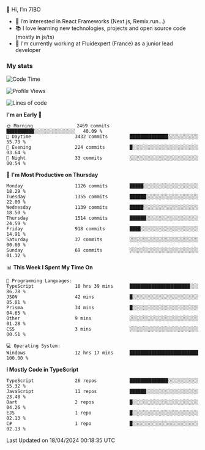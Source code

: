 👋 Hi, I’m 7IBO

- 👀 I’m interested in React Frameworks (Next.js, Remix.run...)
- 📚 I love learning new technologies, projects and open source code (mostly in js/ts)
- 💼 I'm currently working at Fluidexpert (France) as a junior lead developer

### My stats
<!--START_SECTION:waka-->
![Code Time](http://img.shields.io/badge/Code%20Time-585%20hrs%2057%20mins-blue)

![Profile Views](http://img.shields.io/badge/Profile%20Views-0-blue)

![Lines of code](https://img.shields.io/badge/From%20Hello%20World%20I%27ve%20Written-7.2%20million%20lines%20of%20code-blue)

**I'm an Early 🐤** 

```text
🌞 Morning                2469 commits        ██████████░░░░░░░░░░░░░░░   40.09 % 
🌆 Daytime                3432 commits        ██████████████░░░░░░░░░░░   55.73 % 
🌃 Evening                224 commits         █░░░░░░░░░░░░░░░░░░░░░░░░   03.64 % 
🌙 Night                  33 commits          ░░░░░░░░░░░░░░░░░░░░░░░░░   00.54 % 
```
📅 **I'm Most Productive on Thursday** 

```text
Monday                   1126 commits        █████░░░░░░░░░░░░░░░░░░░░   18.29 % 
Tuesday                  1355 commits        ██████░░░░░░░░░░░░░░░░░░░   22.00 % 
Wednesday                1139 commits        █████░░░░░░░░░░░░░░░░░░░░   18.50 % 
Thursday                 1514 commits        ██████░░░░░░░░░░░░░░░░░░░   24.59 % 
Friday                   918 commits         ████░░░░░░░░░░░░░░░░░░░░░   14.91 % 
Saturday                 37 commits          ░░░░░░░░░░░░░░░░░░░░░░░░░   00.60 % 
Sunday                   69 commits          ░░░░░░░░░░░░░░░░░░░░░░░░░   01.12 % 
```


📊 **This Week I Spent My Time On** 

```text
💬 Programming Languages: 
TypeScript               10 hrs 39 mins      ██████████████████████░░░   86.78 % 
JSON                     42 mins             █░░░░░░░░░░░░░░░░░░░░░░░░   05.81 % 
Prisma                   34 mins             █░░░░░░░░░░░░░░░░░░░░░░░░   04.65 % 
Other                    9 mins              ░░░░░░░░░░░░░░░░░░░░░░░░░   01.28 % 
CSS                      3 mins              ░░░░░░░░░░░░░░░░░░░░░░░░░   00.51 % 

💻 Operating System: 
Windows                  12 hrs 17 mins      █████████████████████████   100.00 % 
```

**I Mostly Code in TypeScript** 

```text
TypeScript               26 repos            ██████████████░░░░░░░░░░░   55.32 % 
JavaScript               11 repos            ██████░░░░░░░░░░░░░░░░░░░   23.40 % 
Dart                     2 repos             █░░░░░░░░░░░░░░░░░░░░░░░░   04.26 % 
EJS                      1 repo              █░░░░░░░░░░░░░░░░░░░░░░░░   02.13 % 
C#                       1 repo              █░░░░░░░░░░░░░░░░░░░░░░░░   02.13 % 
```




 Last Updated on 18/04/2024 00:18:35 UTC
<!--END_SECTION:waka-->
